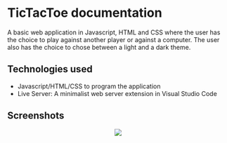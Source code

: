 # TicTacToe documentation
A basic web application in Javascript, HTML and CSS where the user has the choice to play against another player or against a computer. The user also has the choice to chose 
between a light and a dark theme.

## Technologies used
- Javascript/HTML/CSS to program the application
- Live Server: A minimalist web server extension in Visual Studio Code
## Screenshots
<div align="center">
	<img src="![p1](https://github.com/user-attachments/assets/da416955-bf9d-4e2a-a6f9-e89750ad7c96)">
</div>

